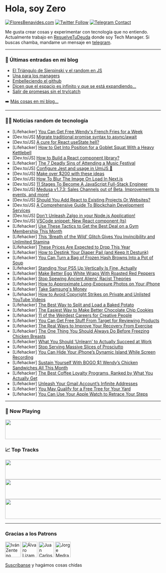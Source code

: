 # Hola, soy Zero

[![FloresBenavides.com](https://img.shields.io/website?down_message=oops&label=MiBlog&style=for-the-badge&up_message=online&url=https%3A%2F%2Ffloresbenavides.com)](https://floresbenavides.com) [![Twitter Follow](https://img.shields.io/twitter/follow/ZeroDragon?color=%231DA1F2&label=Follow&logo=twitter&logoColor=ffffff&style=for-the-badge)](https://twitter.com/zerodragon) [![Telegram Contact](https://img.shields.io/badge/escr%C3%ADbeme-ZeroDragon-%2326A5E4?style=for-the-badge&logo=telegram)](https://t.me/zerodragon)

Me gusta crear cosas y experimentar con tecnología que no entiendo.
Actualmente trabajo en [ResuelveTuDeuda](http://github.com/resuelve) donde soy Tech Manager.
Si buscas chamba, mandame un mensaje en [telegram](https://t.me/zerodragon).

---

### 📕 Últimas entradas en mi blog
<!-- BLOG-POST-LIST:START -->
- [El Triángulo de Sierpinski y el random en JS](https://floresbenavides.com/el-triangulo-de-sierpinski-y-el-random-en-js/)
- [Una para los managers](https://floresbenavides.com/una-para-los-managers/)
- [Embelleciendo el github](https://floresbenavides.com/embelleciendo-el-github/)
- [Dicen que el espacio es infinito y que se está expandiendo…](https://floresbenavides.com/dicen-que-el-espacio-es-infinito-y-que-se-esta-expandiendo/)
- [Salir de promesas sin el try/catch](https://floresbenavides.com/salir-de-promesas-sin-el-try-catch/)
<!-- BLOG-POST-LIST:END -->

➡️ [Más cosas en mi blog...](https://floresbenavides.com)

---

### 👨‍💻 Noticias random de tecnología
<!-- TECH-POSTS:START -->
- [Lifehacker] [You Can Get Free Wendy&#39;s French Fries for a Week](https://lifehacker.com/you-can-get-free-wendys-french-fries-for-a-week-1849977152)
- [Dev.to/JS] [Migrate traditional promise syntax to async/await](https://dev.to/capeladev/migrate-traditional-promise-syntax-to-asyncawait-3bp9)
- [Dev.to/JS] [A cure for React useState hell?](https://dev.to/builderio/a-cure-for-react-usestate-hell-1ldi)
- [Lifehacker] [How to Get Into Position for a Goblet Squat With a Heavy Kettlebell](https://lifehacker.com/how-to-get-into-position-for-a-goblet-squat-with-a-heav-1849976206)
- [Dev.to/JS] [How to Build a React component library?](https://dev.to/alirezace/how-to-build-a-react-component-library-3c67)
- [Lifehacker] [The 7 Deadly Sins of Attending a Music Festival](https://lifehacker.com/the-7-deadly-sins-of-attending-a-music-festival-1849977106)
- [Dev.to/JS] [Configure Jest and usage in UmiJS 🥳](https://dev.to/nitinreddy3/configure-jest-and-usage-in-umijs-34ph)
- [Dev.to/JS] [Make over $200 with these ideas](https://dev.to/oluwatrillions/make-over-200-with-these-ideas-817)
- [Dev.to/JS] [How To Blur The Image On Load In Next.js](https://dev.to/uniquewebdev/how-to-blur-the-image-on-load-in-nextjs-8k9)
- [Dev.to/JS] [11 Stages To Become A JavaScript Full-Stack Engineer](https://dev.to/paulknulst/11-stages-to-become-a-javascript-full-stack-engineer-ngm)
- [Dev.to/JS] [Medusa v1.7.3: Sales Channels out of Beta, Improvements to events, and more!](https://dev.to/medusajs/medusa-v173-sales-channels-out-of-beta-improvements-to-events-and-more-29o9)
- [Dev.to/JS] [Should You Add React to Existing Projects Or Websites?](https://dev.to/ideradevtools/should-you-add-react-to-existing-projects-or-websites-2009)
- [Dev.to/JS] [A Comprehensive Guide To Blockchain Development Services](https://dev.to/etelligens/a-comprehensive-guide-to-blockchain-development-services-451f)
- [Dev.to/JS] [Don&#39;t Unleash Zalgo in your Node.js Application!](https://dev.to/dashsaurabh/dont-unleash-zalgo-in-your-nodejs-application-3akm)
- [Dev.to/JS] [VSCode snippet: New React component &lpar;ts&rpar;](https://dev.to/manuartero/vscode-snippet-new-react-component-ts-4d0d)
- [Lifehacker] [Use These Tactics to Get the Best Deal on a Gym Membership This Month](https://lifehacker.com/use-these-tactics-to-get-the-best-deal-on-a-gym-members-1849976904)
- [Lifehacker] [This &#39;Breath of the Wild&#39; Glitch Gives You Invincibility and Unlimited Stamina](https://lifehacker.com/this-breath-of-the-wild-glitch-gives-you-invincibility-1849976022)
- [Lifehacker] [These Prices Are Expected to Drop This Year](https://lifehacker.com/these-prices-are-expected-to-drop-this-year-1849976190)
- [Lifehacker] [How to Destink Your Diaper Pail &lpar;and Keep It Destunk&rpar;](https://lifehacker.com/how-to-destink-your-diaper-pail-and-keep-it-destunk-1849975562)
- [Lifehacker] [You Can Turn a Bag of Frozen Hash Browns Into a Pot of Soup](https://lifehacker.com/you-can-turn-a-bag-of-frozen-hash-browns-into-a-pot-of-1849975944)
- [Lifehacker] [Standing Your PS5 Up Vertically Is Fine, Actually](https://lifehacker.com/standing-your-ps5-up-vertically-is-fine-actually-1849975426)
- [Lifehacker] [Make Better Egg White Wraps With Roasted Red Peppers](https://lifehacker.com/make-better-egg-white-wraps-with-roasted-red-peppers-1849975927)
- [Lifehacker] [Stop Spewing Ancient Aliens&#39; Racist Theories](https://lifehacker.com/stop-spewing-ancient-aliens-racist-theories-1849975831)
- [Lifehacker] [How to Approximate Long-Exposure Photos on Your iPhone](https://lifehacker.com/how-to-approximate-long-exposure-photos-on-your-iphone-1849974985)
- [Lifehacker] [Take Samsung&#39;s Money](https://lifehacker.com/take-samsungs-money-1849974910)
- [Lifehacker] [How to Avoid Copyright Strikes on Private and Unlisted YouTube Videos](https://lifehacker.com/how-to-avoid-copyright-strikes-on-private-and-unlisted-1849972221)
- [Lifehacker] [The Best Way to Split and Load a Baked Potato](https://lifehacker.com/the-best-way-to-split-and-load-a-baked-potato-1849971671)
- [Lifehacker] [The Easiest Way to Make Better Chocolate Chip Cookies](https://lifehacker.com/the-easiest-way-to-make-better-chocolate-chip-cookies-1849971632)
- [Lifehacker] [11 of the Weirdest Careers for Creative People](https://lifehacker.com/11-of-the-weirdest-careers-for-creative-people-1849973103)
- [Lifehacker] [You Can Get Free Stuff From Target for Reviewing Products](https://lifehacker.com/you-can-get-free-stuff-from-target-for-reviewing-produc-1849972037)
- [Lifehacker] [The Real Ways to Improve Your Recovery From Exercise](https://lifehacker.com/the-real-ways-to-improve-your-recovery-from-exercise-1849971349)
- [Lifehacker] [The One Thing You Should Always Do Before Freezing Chicken Breasts](https://lifehacker.com/the-one-thing-you-should-always-do-before-freezing-chic-1849971357)
- [Lifehacker] [What You Should ‘Unlearn’ to Actually Succeed at Work](https://lifehacker.com/what-you-should-unlearn-to-actually-succeed-at-work-1849970973)
- [Lifehacker] [Stop Serving Massive Slices of Prosciutto](https://lifehacker.com/stop-serving-massive-slices-of-prosciutto-1849970089)
- [Lifehacker] [You Can Hide Your iPhone’s Dynamic Island While Screen Recording](https://lifehacker.com/you-can-hide-your-iphone-s-dynamic-island-while-screen-1849970759)
- [Lifehacker] [Sustain Yourself With BOGO $1 Wendy’s Chicken Sandwiches All This Month](https://lifehacker.com/sustain-yourself-with-1-bogo-wendy-s-chicken-sandwiche-1849971552)
- [Lifehacker] [The Best Coffee Loyalty Programs, Ranked by What You Actually Get](https://lifehacker.com/the-best-coffee-loyalty-programs-ranked-by-what-you-ac-1849970675)
- [Lifehacker] [Unleash Your Gmail Account’s Infinite Addresses](https://lifehacker.com/unleash-your-gmail-account-s-infinite-addresses-1849970099)
- [Lifehacker] [You May Qualify for a Free Tree for Your Yard](https://lifehacker.com/you-may-qualify-for-a-free-tree-for-your-yard-1849970563)
- [Lifehacker] [You Can Use Your Apple Watch to Retrace Your Steps](https://lifehacker.com/you-can-use-your-apple-watch-to-retrace-your-steps-1849969451)<!-- TECH-POSTS:END -->

---

### 🎵 Now Playing
<a href="https://spotify-now-playing-dun.vercel.app/now-playing?open"><img src="https://spotify-now-playing-dun.vercel.app/now-playing" width="540" height="64"></a>

### 📈 Top Tracks
<a href="https://spotify-now-playing-dun.vercel.app/top-tracks?i=1&open"><img src="https://spotify-now-playing-dun.vercel.app/top-tracks?i=1" width="540" height="64"></a>
<a href="https://spotify-now-playing-dun.vercel.app/top-tracks?i=2&open"><img src="https://spotify-now-playing-dun.vercel.app/top-tracks?i=2" width="540" height="64"></a>
<a href="https://spotify-now-playing-dun.vercel.app/top-tracks?i=3&open"><img src="https://spotify-now-playing-dun.vercel.app/top-tracks?i=3" width="540" height="64"></a>

---

### Gracias a los Patrons
[<img src="https://avatars.githubusercontent.com/u/243380?v=4" alt="Iván Zenteno" width="50px">](https://github.com/k001) [<img src="https://avatars.githubusercontent.com/u/19955639?v=4" alt="Álvaro Lizama" width="50px">](https://github.com/alvarolizama) [<img src="https://avatars.githubusercontent.com/u/2718753?v=4" alt="Juan Carlos Ruiz" width="50px">](https://github.com/JuanCrg90) [<img src="https://avatars.githubusercontent.com/u/37025?v=4" alt="Jorge Medrano" width="50px">](https://github.com/h1pp1e) 

[Suscríbanse](https://www.patreon.com/zerodragon) y hagámos cosas chidas
